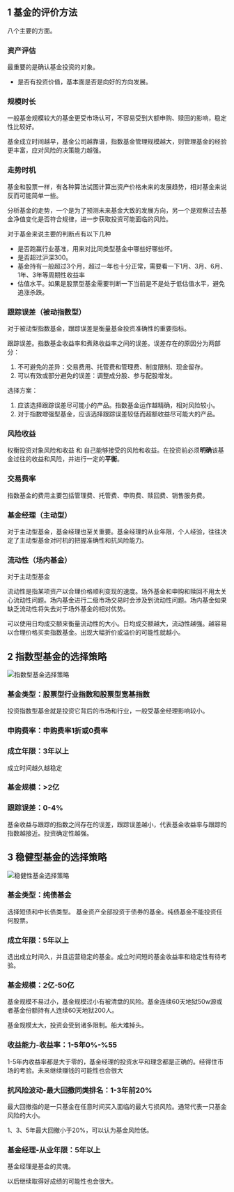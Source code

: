 


## 1 基金的评价方法

八个主要的方面。

### 资产评估

最重要的是确认基金投资的对象。
* 是否有投资价值，基本面是否是向好的方向发展。

### 规模时长

一般基金规模较大的基金更受市场认可，不容易受到大额申购、赎回的影响，稳定性比较好。

基金成立时间越早，基金公司越靠谱，指数基金管理规模越大，则管理基金的经验更丰富，应对风险的决策能力越强。


### 走势时机

基金和股票一样，有各种算法试图计算出资产价格未来的发展趋势，相对基金来说反而可能简单一些。

分析基金的走势，一个是为了预测未来基金大致的发展方向，另一个是观察过去基金净值变化是否符合规律，进一步获取投资可能面临的风险。

对于基金来说主要的判断点有以下几种
* 是否跑赢行业基准，用来对比同类型基金中哪些好哪些坏。
* 是否超过沪深300。
* 基金持有一般超过3个月，超过一年也十分正常，需要看一下1月、3月、6月、1年、3年等周期性收益率
* 估值水平。如果是股票型基金需要判断一下当前是不是处于低估值水平，避免追涨杀跌。


### 跟踪误差（被动指数型）

对于被动型指数基金，跟踪误差是衡量基金投资准确性的重要指标。

跟踪误差。指数基金收益率和煮熟收益率之间的误差。误差存在的原因分为两部分：
1. 不可避免的差异：交易费用、托管费和管理费、制度限制、现金留存。
2. 可以有效或部分避免的误差：调整成分股、参与配股增发。


选择方案：
1. 应该选择跟踪误差尽可能小的产品。指数基金运作越精确，相对风险较小。
2. 对于指数增强型基金，应该选择跟踪误差较低而超额收益尽可能大的产品。

### 风险收益
权衡投资对象风险和收益 和 自己能够接受的风险和收益。在投资前必须**明确**该基金过往的收益和风险，并进行一定的**平衡**。



### 交易费率

指数基金的费用主要包括管理费、托管费、申购费、赎回费、销售服务费。


### 基金经理（主动型）

对于主动型基金，基金经理也至关重要。基金经理的从业年限，个人经验，往往决定了主动型基金对时机的把握准确性和抗风险能力。



### 流动性（场内基金）

对于主动型基金

流动性是指某项资产以合理价格顺利变现的速度。场外基金和申购和赎回不用太关心流动性问题。场内基金进行二级市场交易时会涉及到流动性问题。场内基金如果缺乏流动性将失去对于场外基金的相对优势。

可以使用日均成交额来衡量流动性的大小。日均成交额越大，流动性越强。越容易以合理价格买卖指数基金。出现大幅折价或溢价的可能性就越小。

## 2 指数型基金的选择策略
![指数型基金选择策略](image/image-4.png)
### 基金类型：股票型行业指数和股票型宽基指数
投资指数型基金就是投资它背后的市场和行业，一般受基金经理影响较小。


### 申购费率：申购费率1折或0费率


### 成立年限：3年以上

成立时间越久越稳定


### 基金规模：>2亿


### 跟踪误差：0-4%

基金收益与跟踪的指数之间存在的误差，跟踪误差越小，代表基金收益率与跟踪的指数越接近。投资确定性越强。


## 3 稳健型基金的选择策略

![稳健性基金选择策略](image/image-3.png)

### 基金类型：纯债基金

选择短债和中长债类型。
基金资产全部投资于债券的基金。纯债基金不能投资任何股票。



### 成立年限：5年以上


选出成立时间久，并且运营稳定的基金。成立时间短的基金收益率和稳定性有待考验。


### 基金规模：2亿-50亿

基金规模不易过小，基金规模过小有被清盘的风险。基金连续60天地狱50w源或者基金份额持有人连续60天地狱200人。

基金规模太大，投资会受到诸多限制。船大难掉头。


### 收益能力-收益率：1-5年0%-%55

1-5年内收益率都是大于零的，基金经理的投资水平和理念都是正确的。经得住市场的考验。未来继续赚钱的可能性也会很大


### 抗风险波动-最大回撤同类排名：1-3年前20%


最大回撤指的是一只基金在任意时间买入面临的最大亏损风险。通常代表一只基金风险的大小。

1、3、5年最大回撤小于20%，可以认为基金风险低。

### 基金经理-从业年限：5年以上


基金经理是基金的灵魂。

以后继续取得好成绩的可能性也会很大。

